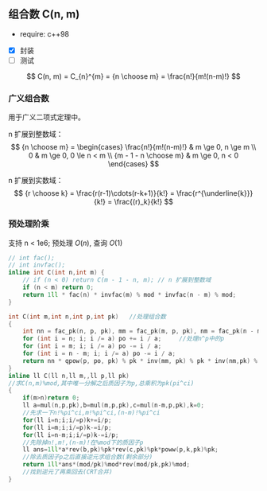 ## 组合数 C(n, m)

 - require: c++98
 - [x] 封装
 - [ ] 测试

$$
C(n, m) = C_{n}^{m} = {n \choose m} = \frac{n!}{m!(n-m)!}
$$
### 广义组合数

用于广义二项式定理中。

n 扩展到整数域：
$$
{n \choose m} = 
\begin{cases}
    \frac{n!}{m!(n-m)!} & m \ge 0, n \ge m \\
    0 & m \ge 0, 0 \le n < m \\
    {m - 1 - n \choose m} & m \ge 0, n < 0
\end{cases}
$$

n 扩展到实数域：
$$
{r \choose k} = \frac{r(r-1)\cdots(r-k+1)}{k!} = \frac{r^{\underline{k}}}{k!} = \frac{(r)_k}{k!}
$$

### 预处理阶乘
支持 n < 1e6;
预处理 $O(n)$, 查询 $O(1)$
```cpp
// int fac();
// int invfac();
inline int C(int n,int m) {
    // if (n < 0) return C(m - 1 - n, m); // n 扩展到整数域
    if (n < m) return 0;
    return 1ll * fac(n) * invfac(m) % mod * invfac(n - m) % mod;
}
```

```c++
int C(int m,int n,int p,int pk)   //处理组合数
{
	int nn = fac_pk(n, p, pk), mm = fac_pk(m, p, pk), nm = fac_pk(n - m, a, b), po=0;  //求阶乘
	for (int i = n; i; i /= a) po += i / a;     //处理n^p中的p
	for (int i = m; i; i /= a) po -= i / a;
	for (int i = n - m; i; i /= a) po -= i / a;
	return nn * qpow(p, po, pk) % pk * inv(mm, pk) % pk * inv(nm,pk) % pk; 
}
inline ll C(ll n,ll m,,ll p,ll pk)
//求C(n,m)%mod,其中唯一分解之后质因子为p,总乘积为pk(pi^ci)
{
	if(m>n)return 0;
	ll a=mul(n,p,pk),b=mul(m,p,pk),c=mul(n-m,p,pk),k=0;
	//先求一下n!%pi^ci,m!%pi^ci,(n-m)!%pi^ci 
	for(ll i=n;i;i/=p)k+=i/p;
	for(ll i=m;i;i/=p)k-=i/p;
	for(ll i=n-m;i;i/=p)k-=i/p;
	//先除掉n!,m!,(n-m)!在%mod下的质因子p
	ll ans=1ll*a*rev(b,pk)%pk*rev(c,pk)%pk*poww(p,k,pk)%pk;
	//除去质因子p之后直接逆元求组合数(剩余部分) 
	return 1ll*ans*(mod/pk)%mod*rev(mod/pk,pk)%mod;
	//找到逆元了再乘回去(CRT合并)
}
```